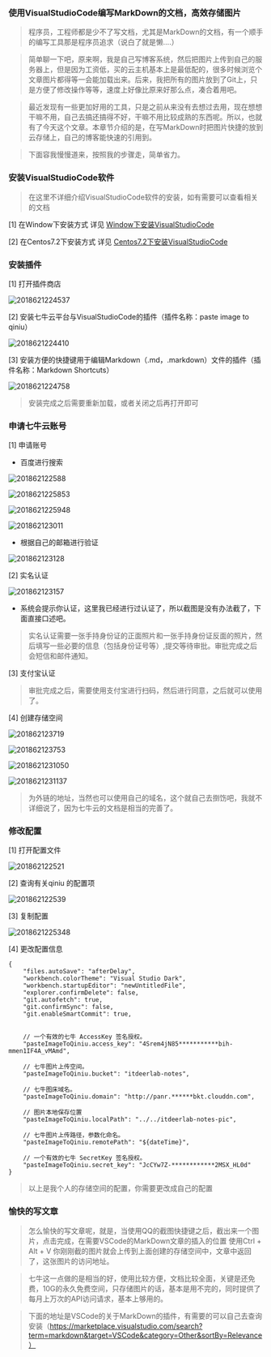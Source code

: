### 使用VisualStudioCode编写MarkDown的文档，高效存储图片

> 程序员，工程师都是少不了写文档，尤其是MarkDown的文档，有一个顺手的编写工具那是程序员追求（说白了就是懒....）

> 简单聊一下吧，原来啊，我是自己写博客系统，然后把图片上传到自己的服务器上，但是因为工资低，买的云主机基本上是最低配的，很多时候浏览个文章图片都得等一会能加载出来。后来，我把所有的图片放到了Git上，只是方便了修改操作等等，速度上好像比原来好那么点，凑合着用吧。

> 最近发现有一些更加好用的工具，只是之前从来没有去想过去用，现在想想干嘛不用，自己去搞还搞得不好，干嘛不用比较成熟的东西呢。所以，也就有了今天这个文章。本章节介绍的是，在写MarkDown时把图片快捷的放到云存储上，自己的博客能快速的引用到。

> 下面容我慢慢道来，按照我的步骤走，简单省力。

### 安装VisualStudioCode软件

> 在这里不详细介绍VisualStudioCode软件的安装，如有需要可以查看相关的文档

[1] 在Window下安装方式 详见 [Window下安装VisualStudioCode](https://github.com/ItdeerLab/itdeerlab-notes/blob/notes/Tools/SoftUtils/Window%E4%B8%8B%E5%AE%89%E8%A3%85VisualStudioCode.md)

[2] 在Centos7.2下安装方式 详见 [Centos7.2下安装VisualStudioCode](https://github.com/ItdeerLab/itdeerlab-notes/blob/notes/Tools/SoftUtils/Centos7.2%E5%AE%89%E8%A3%85VisualStudioCode.md)

### 安装插件

[1] 打开插件商店

![2018621224537](http://note.itdeer.cn/2018621224537.png)

[2] 安装七牛云平台与VisualStudioCode的插件（插件名称：paste image to qiniu）

![2018621224410](http://note.itdeer.cn/2018621224410.png)

[3] 安装方便的快捷键用于编辑Markdown（.md，.markdown）文件的插件（插件名称：Markdown Shortcuts）

![2018621224758](http://note.itdeer.cn/2018621224758.png)

> 安装完成之后需要重新加载，或者关闭之后再打开即可

### 申请七牛云账号

[1] 申请账号

 - 百度进行搜索

![201862122588](http://note.itdeer.cn/201862122588.png)

![2018621225853](http://note.itdeer.cn/2018621225853.png)

![2018621225948](http://note.itdeer.cn/2018621225948.png)

![201862123011](http://note.itdeer.cn/201862123011.png)

 - 根据自己的邮箱进行验证

![201862123128](http://note.itdeer.cn/201862123128.png)

[2] 实名认证

![201862123157](http://note.itdeer.cn/201862123157.png)

 - 系统会提示你认证，这里我已经进行过认证了，所以截图是没有办法截了，下面直接口述吧。

> 实名认证需要一张手持身份证的正面照片和一张手持身份证反面的照片，然后填写一些必要的信息（包括身份证号等）,提交等待审批。审批完成之后会短信和邮件通知。

[3] 支付宝认证

> 审批完成之后，需要使用支付宝进行扫码，然后进行同意，之后就可以使用了。

[4] 创建存储空间

![201862123719](http://note.itdeer.cn/201862123719.png)

![201862123753](http://note.itdeer.cn/201862123753.png)

![2018621231050](http://note.itdeer.cn/2018621231050.png)

![2018621231137](http://note.itdeer.cn/2018621231137.png)

> 为外链的地址，当然也可以使用自己的域名，这个就自己去捯饬吧，我就不详细说了，因为七牛云的文档是相当的完善了。

### 修改配置

[1] 打开配置文件

![201862122521](http://note.itdeer.cn/201862122521.png)

[2] 查询有关qiniu 的配置项

![201862122539](http://note.itdeer.cn/201862122539.png)

[3] 复制配置

![2018621225348](http://note.itdeer.cn/2018621225348.png)

[4] 更改配置信息

```
{
    "files.autoSave": "afterDelay",
    "workbench.colorTheme": "Visual Studio Dark",
    "workbench.startupEditor": "newUntitledFile",
    "explorer.confirmDelete": false,
    "git.autofetch": true,
    "git.confirmSync": false,
    "git.enableSmartCommit": true,


    // 一个有效的七牛 AccessKey 签名授权。
    "pasteImageToQiniu.access_key": "4Srem4jN85***********bih-mmen1IF4A_vMAmd",

    // 七牛图片上传空间。
    "pasteImageToQiniu.bucket": "itdeerlab-notes",

    // 七牛图床域名。
    "pasteImageToQiniu.domain": "http://panr.******bkt.clouddn.com",

    // 图片本地保存位置
    "pasteImageToQiniu.localPath": "../../itdeerlab-notes-pic",

    // 七牛图片上传路径，参数化命名。
    "pasteImageToQiniu.remotePath": "${dateTime}",

    // 一个有效的七牛 SecretKey 签名授权。
    "pasteImageToQiniu.secret_key": "JcCYw7Z-************2MSX_HL0d"
}
```

> 以上是我个人的存储空间的配置，你需要更改成自己的配置

### 愉快的写文章

> 怎么愉快的写文章呢，就是，当使用QQ的截图快捷键之后，截出来一个图片，点击完成，在需要VSCode的MarkDown文章的插入的位置 使用Ctrl + Alt + V 你刚刚截的图片就会上传到上面创建的存储空间中，文章中返回了，这张图片的访问地址。

> 七牛这一点做的是相当的好，使用比较方便，文档比较全面，关键是还免费，10G的永久免费空间，只存储图片的话，基本是用不完的，同时提供了每月上万次的API访问请求，基本上够用的。

> 下面的地址是VSCode的关于MarkDown的插件，有需要的可以自己去查询安装（https://marketplace.visualstudio.com/search?term=markdown&target=VSCode&category=Other&sortBy=Relevance）
